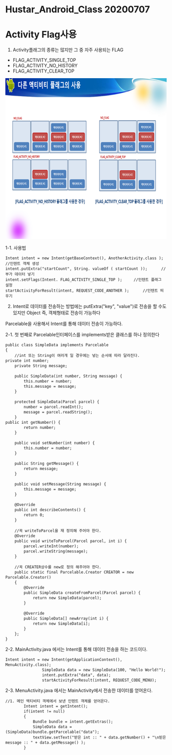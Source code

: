 Hustar_Android_Class 20200707
====================

# Activity Flag사용

1. Activity플래그의 종류는 많지만 그 중 자주 사용되는 FLAG
* FLAG_ACTIVITY_SINGLE_TOP
* FLAG_ACTIVITY_NO_HISTORY
* FLAG_ACTIVITY_CLEAR_TOP

<img src ="/PracticeImage/20200707 Acitivity Flag.PNG" width="800px" height="500px"></img>

1-1. 사용법
```
Intent intent = new Intent(getBaseContext(), AnotherActivity.class );	//인텐트 객체 생성
intent.putExtra("startCount", String. valueOf ( startCount ));		//부가 데이터 넣기
intent.setFlags(Intent. FLAG_ACTIVITY_SINGLE_TOP );		//인텐트 플래그 설정
startActivityForResult(intent, REQUEST_CODE_ANOTHER ); 		//인텐트 띄우기
```

2. Intent로 데이터를 전송하는 방법에는 putExtra("key", "value")로 전송을 할 수도 있지만
Object 즉, 객체형태로 전송이 가능하다

Parcelable을 사용해서 Intent를 통해 데이터 전송이 가능하다.

2-1. 첫 번째로 Parcelable인터페이스를 implements받은 클래스를 하나 정의한다
```
public class SimpleData implements Parcelable
{
	//int 또는 String이 여러개 일 경우에는 넣는 순서에 따라 달라진다.
private int number;
    private String message;

    public SimpleData(int number, String message) {
        this.number = number;
        this.message = message;
    }

    protected SimpleData(Parcel parcel) {
        number = parcel.readInt();
        message = parcel.readString();
    }
public int getNumber() {
        return number;
    }

    public void setNumber(int number) {
        this.number = number;
    }

    public String getMessage() {
        return message;
    }

    public void setMessage(String message) {
        this.message = message;
    }

    @Override
    public int describeContents() {
        return 0;
    }

	//꼭 writeToParcel을 재 정의해 주어야 한다.
    @Override
    public void writeToParcel(Parcel parcel, int i) {
        parcel.writeInt(number);
        parcel.writeString(message);
    }

	//꼭 CREATER상수를 new로 정의 해주어야 한다.
    public static final Parcelable.Creator CREATOR = new Parcelable.Creator()
    {
        @Override
        public SimpleData createFromParcel(Parcel parcel) {
            return new SimpleData(parcel);
        }

        @Override
        public SimpleData[] newArray(int i) {
            return new SimpleData[i];
        }
    };
}
```
2-2. MainActivity.java 에서는 Intent를 통해 데이터 전송을 하는 코드이다.
```
Intent intent = new Intent(getApplicationContext(), MenuActivity.class);
                SimpleData data = new SimpleData(100, "Hello World!");
                intent.putExtra("data", data);
                startActivityForResult(intent, REQUEST_CODE_MENU);
```

2-3. MenuActivity.java 에서는 MainActivity에서 전송한 데이터를 얻어온다.
```
//1. 메인 엑티비티 객체에서 보낸 인텐트 객체를 얻어온다.
        Intent intent = getIntent();
        if(intent != null)
        {
            Bundle bundle = intent.getExtras();
            SimpleData data = (SimpleData)bundle.getParcelable("data");
            textView.setText("받은 int :: " + data.getNumber() + "\n빋은 message :: " + data.getMessage() );
        }
```


